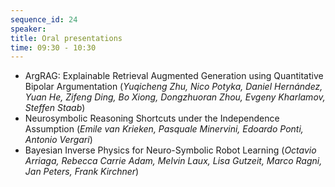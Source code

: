 ```yaml
---
sequence_id: 24
speaker: 
title: Oral presentations
time: 09:30 - 10:30
---
```


- ArgRAG: Explainable Retrieval Augmented Generation using Quantitative Bipolar Argumentation (_Yuqicheng Zhu, Nico Potyka, Daniel Hernández, Yuan He, Zifeng Ding, Bo Xiong, Dongzhuoran Zhou, Evgeny Kharlamov, Steffen Staab_)
- Neurosymbolic Reasoning Shortcuts under the Independence Assumption (_Emile van Krieken, Pasquale Minervini, Edoardo Ponti, Antonio Vergari_)
- Bayesian Inverse Physics for Neuro-Symbolic Robot Learning (_Octavio Arriaga, Rebecca Carrie Adam, Melvin Laux, Lisa Gutzeit, Marco Ragni, Jan Peters, Frank Kirchner_)